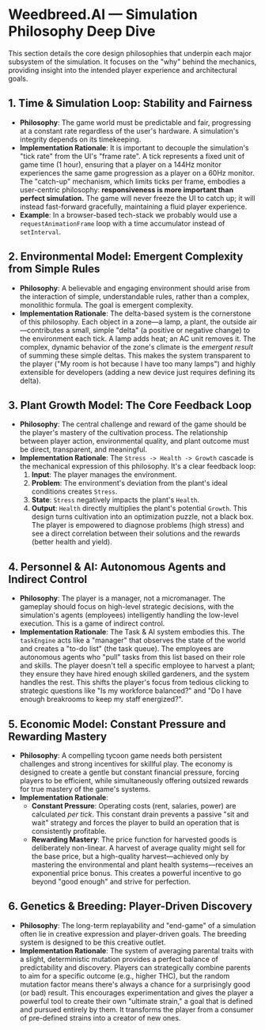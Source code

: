 # Weedbreed.AI — Simulation Philosophy Deep Dive

This section details the core design philosophies that underpin each major subsystem of the simulation. It focuses on the "why" behind the mechanics, providing insight into the intended player experience and architectural goals.

## 1. Time & Simulation Loop: Stability and Fairness
-   **Philosophy**: The game world must be predictable and fair, progressing at a constant rate regardless of the user's hardware. A simulation's integrity depends on its timekeeping.
-   **Implementation Rationale**: It is important to decouple the simulation's "tick rate" from the UI's "frame rate". A tick represents a fixed unit of game time (1 hour), ensuring that a player on a 144Hz monitor experiences the same game progression as a player on a 60Hz monitor. The "catch-up" mechanism, which limits ticks per frame, embodies a user-centric philosophy: **responsiveness is more important than perfect simulation.** The game will never freeze the UI to catch up; it will instead fast-forward gracefully, maintaining a fluid player experience.
- **Example**: In a browser-based tech-stack we probably would use a `requestAnimationFrame` loop with a time accumulator instead of `setInterval`.

## 2. Environmental Model: Emergent Complexity from Simple Rules
-   **Philosophy**: A believable and engaging environment should arise from the interaction of simple, understandable rules, rather than a complex, monolithic formula. The goal is emergent complexity.
-   **Implementation Rationale**: The delta-based system is the cornerstone of this philosophy. Each object in a zone—a lamp, a plant, the outside air—contributes a small, simple "delta" (a positive or negative change) to the environment each tick. A lamp adds heat; an AC unit removes it. The complex, dynamic behavior of the zone's climate is the *emergent result* of summing these simple deltas. This makes the system transparent to the player ("My room is hot because I have too many lamps") and highly extensible for developers (adding a new device just requires defining its delta).

## 3. Plant Growth Model: The Core Feedback Loop
-   **Philosophy**: The central challenge and reward of the game should be the player's mastery of the cultivation process. The relationship between player action, environmental quality, and plant outcome must be direct, transparent, and meaningful.
-   **Implementation Rationale**: The `Stress -> Health -> Growth` cascade is the mechanical expression of this philosophy. It's a clear feedback loop:
    1.  **Input**: The player manages the environment.
    2.  **Problem**: The environment's deviation from the plant's ideal conditions creates `Stress`.
    3.  **State**: `Stress` negatively impacts the plant's `Health`.
    4.  **Output**: `Health` directly multiplies the plant's potential `Growth`.
    This design turns cultivation into an optimization puzzle, not a black box. The player is empowered to diagnose problems (high stress) and see a direct correlation between their solutions and the rewards (better health and yield).

## 4. Personnel & AI: Autonomous Agents and Indirect Control
-   **Philosophy**: The player is a manager, not a micromanager. The gameplay should focus on high-level strategic decisions, with the simulation's agents (employees) intelligently handling the low-level execution. This is a game of indirect control.
-   **Implementation Rationale**: The Task & AI system embodies this. The `taskEngine` acts like a "manager" that observes the state of the world and creates a "to-do list" (the task queue). The employees are autonomous agents who "pull" tasks from this list based on their role and skills. The player doesn't tell a specific employee to harvest a plant; they ensure they have hired enough skilled gardeners, and the system handles the rest. This shifts the player's focus from tedious clicking to strategic questions like "Is my workforce balanced?" and "Do I have enough breakrooms to keep my staff energized?".

## 5. Economic Model: Constant Pressure and Rewarding Mastery
-   **Philosophy**: A compelling tycoon game needs both persistent challenges and strong incentives for skillful play. The economy is designed to create a gentle but constant financial pressure, forcing players to be efficient, while simultaneously offering outsized rewards for true mastery of the game's systems.
-   **Implementation Rationale**:
    -   **Constant Pressure**: Operating costs (rent, salaries, power) are calculated *per tick*. This constant drain prevents a passive "sit and wait" strategy and forces the player to build an operation that is consistently profitable.
    -   **Rewarding Mastery**: The price function for harvested goods is deliberately non-linear. A harvest of average quality might sell for the base price, but a high-quality harvest—achieved only by mastering the environmental and plant health systems—receives an exponential price bonus. This creates a powerful incentive to go beyond "good enough" and strive for perfection.

## 6. Genetics & Breeding: Player-Driven Discovery
-   **Philosophy**: The long-term replayability and "end-game" of a simulation often lie in creative expression and player-driven goals. The breeding system is designed to be this creative outlet.
-   **Implementation Rationale**: The system of averaging parental traits with a slight, deterministic mutation provides a perfect balance of predictability and discovery. Players can strategically combine parents to aim for a specific outcome (e.g., higher THC), but the random mutation factor means there's always a chance for a surprisingly good (or bad) result. This encourages experimentation and gives the player a powerful tool to create their own "ultimate strain," a goal that is defined and pursued entirely by them. It transforms the player from a consumer of pre-defined strains into a creator of new ones.
